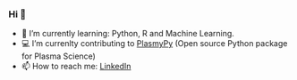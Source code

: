 ### Hi 👋


- :blue_book:  I’m currently learning: Python, R and Machine Learning. 
- :computer: I’m currenlty contributing to [PlasmyPy](https://github.com/PlasmaPy/PlasmaPy) (Open source Python package for Plasma Science)
- 📫 How to reach me: [LinkedIn](https://www.linkedin.com/in/marcin-kastek/)
